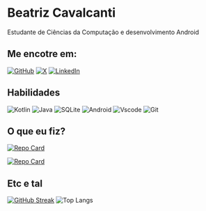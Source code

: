 
# **Beatriz Cavalcanti**
Estudante de Ciências da Computação e desenvolvimento Android

## **Me encotre em:** 

[![GitHub](https://img.shields.io/badge/GitHub-100000?style=for-the-badge&logo=github&logoColor=white)](https://github.com/beatrizcavalcanti)
[![X](https://img.shields.io/badge/X-000?style=for-the-badge&logo=x)](https://x.com/devcantti)
[![LinkedIn](https://img.shields.io/badge/LinkedIn-0077B5?style=for-the-badge&logo=linkedin&logoColor=white)](https://www.linkedin.com/in/beatrizcanti/)

## **Habilidades**
![Kotlin](https://img.shields.io/badge/Kotlin-0095D5?&style=for-the-badge&logo=kotlin&logoColor=white)
![Java](https://img.shields.io/badge/java-%23ED8B00.svg?style=for-the-badge&logo=openjdk&logoColor=white)
![SQLite](https://img.shields.io/badge/SQLite-000?style=for-the-badge&logo=sqlite&logoColor=07405E)
![Android](https://img.shields.io/badge/Android-3DDC84?style=for-the-badge&logo=android&logoColor=white)
![Vscode](https://img.shields.io/badge/Vscode-007ACC?style=for-the-badge&logo=visual-studio-code&logoColor=white)
![Git](https://img.shields.io/badge/GIT-E44C30?style=for-the-badge&logo=git&logoColor=white)

## **O que eu fiz?**

[![Repo Card](https://github-readme-stats.vercel.app/api/pin/?username=beatrizcavalcanti&repo=eletricCar&bg_color=000&border_color=30A3DC&show_icons=true&icon_color=30A3DC&title_color=E94D5F&text_color=FFF)](https://github.com/beatrizcavalcanti/eletricCar)

[![Repo Card](https://github-readme-stats.vercel.app/api/pin/?username=beatrizcavalcanti&repo=androidSete&bg_color=000&border_color=30A3DC&show_icons=true&icon_color=30A3DC&title_color=E94D5F&text_color=FFF)](https://github.com/beatrizcavalcanti/androidSete)

## **Etc e tal**

[![GitHub Streak](https://streak-stats.demolab.com/?user=beatrizcavalcanti&theme=bear&background=000&border=30A3DC&dates=FFF)](https://git.io/streak-stats)
![Top Langs](https://github-readme-stats-git-masterrstaa-rickstaa.vercel.app/api/top-langs/?username=beatrizcavalcanti&bg_color=000&border_color=30A3DC&title_color=E94D5F&text_color=FFF)

